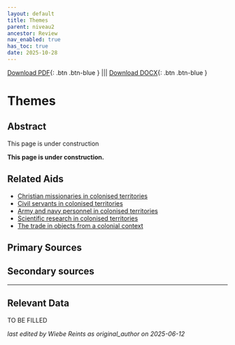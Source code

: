 ```yaml
---
layout: default
title: Themes
parent: niveau2
ancestor: Review
nav_enabled: true
has_toc: true
date: 2025-10-28
--- 
```



[Download PDF](https://raw.githubusercontent.com/colonial-heritage/research-guides-dev/refs/heads/main/EXPORTS/review/PDF/niveau2/English/Themes.pdf){: .btn .btn-blue } |||    [Download DOCX](https://raw.githubusercontent.com/colonial-heritage/research-guides-dev/refs/heads/main/EXPORTS/review/DOCX/niveau2/English/Themes.docx){: .btn .btn-blue }


# Themes


## Abstract

This page is under construction

**This page is under construction.**


## Related Aids

 - [Christian missionaries in colonised territories](published/niveau2/English/ChristianMission_20240417.yml)  
 - [Civil servants in colonised territories](published/niveau2/English/CivilServants_20240316.yml)  
 - [Army and navy personnel in colonised territories](published/niveau2/English/MilitaryAndNavy_20240417.yml)  
 - [Scientific research in colonised territories](published/niveau2/English/Science_20240821.yml)  
 - [The trade in objects from a colonial context](published/niveau2/English/Trade_20240316.yml)  

## Primary Sources

## Secondary sources



---
## Relevant Data 
TO BE FILLED

_last edited by Wiebe Reints as original_author on 2025-06-12_
        